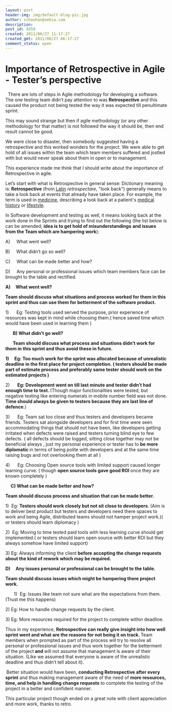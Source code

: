```yaml
---
layout: post
header-img: img/default-blog-pic.jpg
author: schauhan@xebia.com
description: 
post_id: 9259
created: 2011/06/27 11:17:27
created_gmt: 2011/06/27 06:17:27
comment_status: open
---
```


#   Importance of Retrospective in Agile - Tester’s perspective

<div>

  There are lots of steps in Agile methodology for developing a software. The one testing team didn’t pay attention to was <strong>Retrospective</strong> and this caused the product not being tested the way it was expected till penultimate sprint.

</div>

<p>This may sound strange but then if agile methodology (or any other methodology for that matter) is not followed the way it should be, then end result cannot be good.</p>
<p>We were close to disaster, then somebody suggested having a retrospective and this worked wonders for the project. We were able to get hold of all issues within the team which team members suffered and jostled with but would never speak about them in open or to management.</p>
<!--more-->

<p>This experience made me think that I should write about the importance of Retrospective in agile.</p>
<p>Let’s start with what is Retrospective in general sense: Dictionary meaning is:<strong> Retrospective</strong> (from <a title="Latin" href="http://en.wikipedia.org/wiki/Latin">Latin</a> <em>retrospectare</em>, "look back") generally means to take a look back at events that already have taken place. For example, the term is used in <a title="Medicine" href="http://en.wikipedia.org/wiki/Medicine">medicine</a>, describing a look back at a patient's <a title="Medical history" href="http://en.wikipedia.org/wiki/Medical_history">medical history</a> or <a title="Lifestyle (sociology)" href="http://en.wikipedia.org/wiki/Lifestyle_(sociology)">lifestyle</a>.</p>
<p>In Software development and testing as well, it means looking back at the work done in the Sprints and trying to find out the following (the list below is can be amended; <strong>idea is to get hold of misunderstandings</strong> <strong>and issues from the Team which are hampering work</strong>):</p>
<p>A)     What went well?</p>
<p>B)     What didn’t go so well?</p>
<p>C)     What can be made better and how?</p>
<p>D)     Any personal or professional issues which team members face can be brought to the table and rectified.</p>
<p><strong>A)     </strong><strong>What went well?</strong></p>
<p><strong>Team should discuss what situations and process worked for them in this sprint and thus can use them for betterment of the software product.</strong></p>
<p>1)      Eg: Testing tools used served the purpose, prior experience of resources was kept in mind while choosing them.( hence saved time which would have been used in learning them )</p>
<p><strong>       B) What didn’t go well?</strong></p>
<p><strong>       Team should discuss what process and situations didn’t work for them in this sprint and thus avoid these in future.</strong></p>
<p><strong>1)     </strong><strong>Eg: Too much work for the sprint was allocated because of unrealistic deadline in the first place for project completion. ( testers should be made part of estimate process and preferably same tester should work on the estimated projects )</strong></p>
<p>2)      <strong>Eg: Development went on till last minute and tester didn’t had enough time to test. </strong>(Though major functionalities were tested, but negative testing like entering numerals in mobile number field was not done. <strong>Time should always be given to testers because they are last line of defence</strong>.)</p>
<p>3)      Eg: Team sat too close and thus testers and developers became friends. Testers sat alongside developers and for first time were seen accommodating things that should not have been, like developers getting irritated when defects were raised and testers turning blind eye to few defects. ( all defects should be logged, sitting close together may not be beneficial always , just my personal experience or tester has to <strong>be more diplomatic </strong>in terms of being polite with developers and at the same time raising bugs and not overlooking them at all )</p>
<p>4)      Eg: Choosing Open source tools with limited support caused longer learning curve. ( though <strong>open source tools gave good ROI </strong>once they are known completely )</p>
<p><strong>     C) What can be made better and how?</strong></p>
<p><strong>Team should discuss process and situation that can be made better.</strong></p>
<p>1)  Eg: <strong>Testers should work closely but not sit close to developers</strong>. (Aim is to deliver best product but testers and developers need there spaces to work and being Agile, distributed teams should not hamper project work.)( or testers should learn diplomacy )</p>
<p>2)  Eg: Moving to time tested paid tools with less learning curve should get implemented.( or testers should learn open source with better ROI but they always somehow have limited support)</p>
<p>3) Eg: Always informing the client <strong>before</strong> <strong>accepting the change requests about the kind of rework which may be required.</strong></p>
<p><strong>D)     </strong><strong>Any issues personal or professional can be brought to the table.</strong></p>
<p><strong>Team should discuss issues which might be hampering there project work.</strong></p>
<p><strong>  </strong>     1)  Eg: Issues like team not sure what are the expectations from them. (Trust me this happens)</p>
<p>2) Eg: How to handle change requests by the client.</p>
<p>3) Eg: More resources required for the project to complete within deadline.</p>
<p>Thus in my experience, <strong>Retrospective can really give insight into how well sprint went and what are the reasons for not being it on track. </strong>Team members when prompted as part of the process will try to resolve all personal or professional issues and thus work together for the betterment of the project<strong> and </strong>will not assume that management is aware of their situation. (Like we assumed that everyone is aware of the unrealistic deadline and thus didn’t tell about it).</p>
<p><strong> </strong>Better situation would have been, <strong>conducting Retrospective after every sprint</strong> and thus making management aware of the need of <strong>more resources, time, and help in handling change requests</strong> to complete the testing of the project in a better and confident manner.</p>
<p>This particular project though ended on a great note with client appreciation and more work, thanks to retro.</p>
<p><strong> </strong></p>
<p><strong> </strong></p>